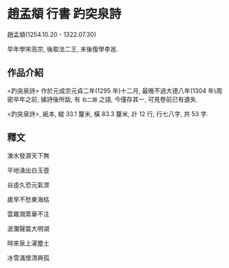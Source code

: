 # 趙孟頫 行書 趵突泉詩

趙孟頫(1254.10.20 - 1322.07.30)

早年學宋高宗, 後取法二王, 末後復學李邕.

## 作品介紹

<趵突泉詩> 作於元成宗元貞二年(1295 年)十二月, 最晚不過大德八年(1304 年)周密卒年之前, 據詩後所跋, 有 `右二題` 之語, 今僅存其一, 可見卷前已有遺失.

<趵突泉詩>, 紙本, 縱 33.1 釐米, 橫 83.3 釐米, 計 12 行, 行七八字, 共 53 字.

## 釋文

濼水發源天下無

平地湧出白玉壺

谷虛久恐元氣泄

歲旱不愁東海枯

雲霧潤蒸華不注

波瀾聲震大明湖

時來泉上濯塵土

冰雪滿懷清興孤
